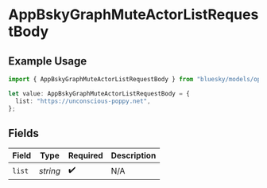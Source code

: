 # AppBskyGraphMuteActorListRequestBody

## Example Usage

```typescript
import { AppBskyGraphMuteActorListRequestBody } from "bluesky/models/operations";

let value: AppBskyGraphMuteActorListRequestBody = {
  list: "https://unconscious-poppy.net",
};
```

## Fields

| Field              | Type               | Required           | Description        |
| ------------------ | ------------------ | ------------------ | ------------------ |
| `list`             | *string*           | :heavy_check_mark: | N/A                |